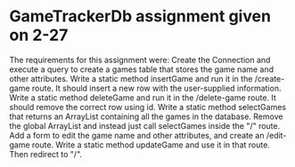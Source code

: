 # GameTrackerDb assignment given on 2-27
The requirements for this assignment were:
Create the Connection and execute a query to create a games table that stores the game name and other attributes.
Write a static method insertGame and run it in the /create-game route. It should insert a new row with the user-supplied information.
Write a static method deleteGame and run it in the /delete-game route. It should remove the correct row using id.
Write a static method selectGames that returns an ArrayList<Game> containing all the games in the database.
Remove the global ArrayList<Game> and instead just call selectGames inside the "/" route.
Add a form to edit the game name and other attributes, and create an /edit-game route. Write a static method updateGame and use it in that route. Then redirect to "/".
